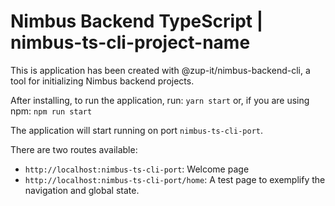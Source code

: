 # Nimbus Backend TypeScript | nimbus-ts-cli-project-name

This is application has been created with @zup-it/nimbus-backend-cli, a tool for initializing Nimbus backend projects.

After installing, to run the application, run:
```yarn start```
or, if you are using npm:
```npm run start```

The application will start running on port `nimbus-ts-cli-port`.

There are two routes available:

- `http://localhost:nimbus-ts-cli-port`: Welcome page
- `http://localhost:nimbus-ts-cli-port/home`: A test page to exemplify the navigation and global state.
